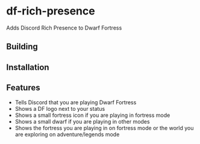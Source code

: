 # df-rich-presence
Adds Discord Rich Presence to Dwarf Fortress

## Building

## Installation

## Features
- Tells Discord that you are playing Dwarf Fortress
- Shows a DF logo next to your status
- Shows a small fortress icon if you are playing in fortress mode
- Shows a small dwarf if you are playing in other modes
- Shows the fortress you are playing in on fortress mode or the world you are exploring on adventure/legends mode

